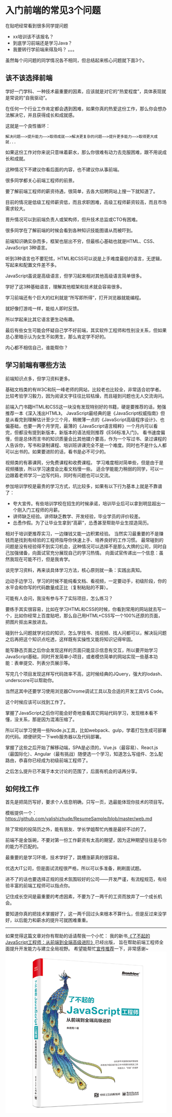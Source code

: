 # 入门前端的常见3个问题

在贴吧经常看到很多同学提问题

* xx培训该不该报名？
* 到底学习前端还是学习Java？
* 我要转行学前端来得及吗？
。。。

虽然每个问问题的同学情况各不相同，但总结起来核心问题就下面3个。

## 该不该选择前端

学好一门学科、一种技术最重要的因素，应该就是对它的“热爱程度”，具体表现就是常说的“自我驱动”。

在任何一个行业工作肯定都会遇到困难，如果你真的热爱这份工作，那么你会想办法解决它，并且获得成长和成就感。

这就是一个良性循环：

`解决问题——>提升能力——>取得成就——>解决更复杂的问题——>提升更多能力——>取得更大成就...`

如果这份工作对你来说只意味着薪水，那么你很难有动力去克服困难，跟不用说成长和成就。

这种情况下不建议你看后面的内容，也不建议你从事前端。

很多同学都关心前端工程师的前景。

要了解前端工程师的薪资待遇，很简单，去各大招聘网站上搜一下就知道了。

目前的情况是低级工程师薪资低，而且求职困难，高级工程师薪资较高，而且市场需求较大。

晋升情况可以到前端负责人或架构师，但升技术总监或CTO有困难。

很多同学在了解前端的时候会看到各种知识技能图谱从而被吓到。

前端知识确实杂而多，框架也层出不穷，但最核心基础也就是HTML、CSS、JavaScript 3种语言。

听到3种语言也不要犯怵，HTML和CSS可以说是上手难度最低的语言，无逻辑，写起来和配置文件差不多。

JavaScript虽说是高级语言，但学习起来相对其他高级语言简单很多。

学好了这3种基础语言，理解其他框架和技术就会容易很多。

学习前端还有个巨大的红利就是“所写即所得”，打开浏览器就能编程。

就好像打游戏一样，能给人即时反馈。

所以学起来比其它语言更生动有趣。

最后有些女生可能会怀疑自己学不好前端，其实软件工程师和性别没关系，但如果总心里暗示认为女生不如男生，那么肯定学不好的。

内心都不相信自己，谁能帮你？

## 学习前端有哪些方法

前端知识点多，但学习资料更多。

基础文档类的有W3C和阮一峰老师的网站，比较老也比较全，非常适合初学者。
比较考验学习毅力，因为阅读文字往往比较枯燥，而且碰到问题也无人交流询问。

前端入门书籍HTML和CSS这一块没有发现特别好的书籍，硬是要推荐的话，勉强推荐一本《深入浅出HTML》。
JavaScript最经典的是《JavaScript权威指南》但是从看完到理解估计至少三个月，稍微薄一点的《JavaScript高级程序设计》、也偏基础，也要一两个月学完，最薄的《JavaScript语言精粹》一个月内可以看完，但都没有提到新版本，新版本的语法规则推荐《ES6标准入门》。
看书速度偏慢，但是总体而言书的知识质量会比其他媒介要高，作为一个写过书、录过课程的人告诉你，写书和录制课程、培训班讲课完全不是一个难度。同时也不是什么人都可以出书的。如果要进阶的话，看书是必不可少的。

视频类的有慕课网，分免费课程和收费课程。
学习难度相对简单些，但是由于是视频播放，所以学习速度会比看文档慢一些。
适合学能能力稍弱的同学，可以一边跟着老师学习一边写代码，同时有问题也可以交流。

参加培训学校是最贵的学习方式，坑比较多，如果有以下行为基本上就是不靠谱了：

* 夸大宣传。有些培训学校在招生的时候承诺，培训毕业后可以拿到明显超出一个刚入门工程师的月薪。
* 讲师缺乏经验。讲师缺乏教学、开发经验，毕业学员的评价较差。
* 怂恿作假。为了让毕业生拿到“高薪”，怂恿甚至帮助毕业生捏造简历。

相对于培训更推荐实习，一边赚钱又能一边积累经验。
当然实习最重要的不是赚钱而是找到有经验的工程师指导你快速上手、培养良好的工作习惯。
最常碰到的问题是没有经验得不到实习机会，这种情况可以选择不是那么大牌的公司，同时自己加强储备，向面试官充分展现自己的学习热情。
向面试官传递出一个信息：虽然我现在可能不行，但是我肯学。

谈完学习资料，再来谈具体学习方法，核心原则就一条：实践出真知。

边动手边学习，学习的时候不能纯看文档、看视频，一定要动手，初级阶段，你的水平会和你写的代码数量成正比（复制粘贴的不算）。

可能有人会问，我没有参与不了实际项目，怎么练习？

要练手其实很容易，比如在学习HTML和CSS的时候，你看到常用的网站就去写一个，比如你经常上百度贴吧，那么自己用HTML+CSS写一个100%还原的页面，把图片抠出来放进去。

碰到什么问题就学对应的知识，怎么学找书、找视频、找人问都可以，解决玩问题之后再把这个知识点吃透，这样既有实操性又能将知识记得牢固。

能写静态页面之后你会发现这样的页面只能显示信息有交互，所以要开始学习JavaScript基础，同时开发简单小项目，或者模仿简单的网站实现一些基本功能：表单提交、列表分页展示等。

写完几个项目发现这样写代码效率不高，这时候经典的JQuery，强大的lodash、underscore可以帮助你。

当然这其中还要学习使用浏览器Chrome调试工具以及合适的开发工具VS Code。

这个时候应该可以找到工作了。

掌握了JavaScript之后你可能会好奇地查看其它网站代码学习，发现根本看不懂，没关系，那是因为混淆压缩了。

所以可以学习使用一些Node.js工具，比如webpack、gulp，学着打包生成可部署的代码。顺便研究一下web服务器以及代码部署。

掌握了这些之后开始了解移动端，SPA是必须的，Vue.js（最容易）、React.js（最国际化）、Angular（最有挑战）随便选一个学习，知道怎么写组件、怎么配路由，恭喜你已经成为初级前端工程师了。

之后怎么提升已不属于本文讨论的范围了，后面有机会的话再分享。

## 如何找工作

首先是把简历写好，要求个人信息明确，只写一页，选最能体现你技术的项目写。

模板提供一个：https://github.com/yalishizhude/ResumeSample/blob/master/web.md

除了常规的投简历之外，能有朋友、学长学姐帮忙内推是最好不过的了。

前端不是金饭碗，不要对第一份工作薪资有太高的期望，因为这种期望往往是与你的能力不匹配的。

最重要的是学习环境，技术学好了，跳槽涨薪真的很容易。

优选大IT公司，但是面试流程很严格，所以可以多准备，刷刷面试题。

进不了的话也要选择正规的技术氛围较好的公司——开发严谨，有流程规范，有经验丰富的前端工程师可以指点你。

记住成长空间是最重要的考虑因素，不要为了一两千的工资而放弃了一个成长机会。

要知道你真的把技术掌握好了，这一两千回过头来根本不算什么，但是反过来没学好，以后能力和薪水的提升可就困难重重。

---

如果觉得这篇文章对你有帮助的话请帮我一个小忙：
我的新书[《了不起的JavaScript工程师：从前端到全端高级进阶》](https://detail.tmall.com/item.htm?spm=a230r.1.0.0.6717e18aN4aC6E&id=600756390664&ns=1)已经出版，
旨在帮助前端工程师全面提升开发能力与建立全局视野。
希望能帮忙[宣传推荐](https://mp.weixin.qq.com/s/Ys_3Q0NYsGAitIAK1CkgzQ)一下，非常感谢~
![](https://github.com/yalishizhude/knowledge-collection/raw/master/37129.png)

